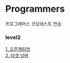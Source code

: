 # Programmers
프로그래머스 코딩테스트 연습


### level2
<a href="https://programmers.co.kr/learn/courses/30/lessons/42888">1. 오픈채팅방</br>
<a href="https://programmers.co.kr/learn/courses/30/lessons/43165">2. 타겟 넘버

